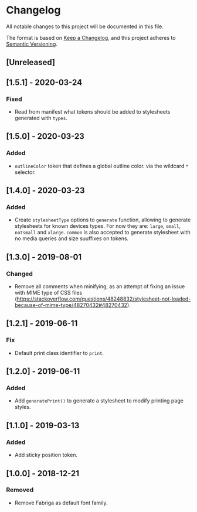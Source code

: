 # Changelog

All notable changes to this project will be documented in this file.

The format is based on [Keep a Changelog](https://keepachangelog.com/en/1.0.0/),
and this project adheres to [Semantic Versioning](https://semver.org/spec/v2.0.0.html).

## [Unreleased]

## [1.5.1] - 2020-03-24
### Fixed
- Read from manifest what tokens should be added to stylesheets generated with `types`.

## [1.5.0] - 2020-03-23
### Added
- `outlineColor` token that defines a global outline color. via the wildcard `*` selector.

## [1.4.0] - 2020-03-23
### Added
- Create `stylesheetType` options to `generate` function, allowing to generate stylesheets for known devices types. For now they are: `large`, `small`, `notsmall` and `xlarge`. `common` is also accepted to generate stylesheet with no media queries and size suuffixes on tokens.

## [1.3.0] - 2019-08-01

### Changed

- Remove all comments when minifying, as an attempt of fixing an issue with MIME type of CSS files (https://stackoverflow.com/questions/48248832/stylesheet-not-loaded-because-of-mime-type/48270432#48270432).

## [1.2.1] - 2019-06-11

### Fix

- Default print class identifier to `print`.

## [1.2.0] - 2019-06-11

### Added

- Add `generatePrint()` to generate a stylesheet to modify printing page styles.

## [1.1.0] - 2019-03-13

### Added

- Add sticky position token.

## [1.0.0] - 2018-12-21

### Removed

- Remove Fabriga as default font family.
